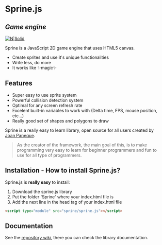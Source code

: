 # Sprine.js
## _Game engine_

[![N|Solid](https://imgur.com/rQLFLWd.png)](#)

Sprine is a JavaScript 2D game engine that uses HTML5 canvas.

- Create sprites and use it's unique functionalities
- Write less, do more                                                                                                        
- It works like ✨magic✨

## Features

- Super easy to use sprite system
- Powerful collision detection system
- Optimal for any screen refresh rate
- Excelent built-in variables to work with (Delta time, FPS, mouse position, etc...)
- Really good set of shapes and polygons to draw

Sprine is a really easy to learn library, open source for all users
created by [Joan Paneque].

> As the creator of the framework, the main
> goal of this, is to make programming very
> easy to learn for beginner programmers
> and fun to use for all type of programmers.

## Installation - How to install Sprine.js?

Sprine.js is __really easy__ to install:

1. Download the sprine.js library
2. Put the folder 'Sprine' where your index.html file is
3. Add the next line in the head tag of your index.html file

```html
<script type="module" src="sprine/sprine.js"></script>
```

## Documentation
See the [repository wiki], there you can check the library documentation.

  [Joan Paneque]: <https://github.com/joanpaneque>
  [repository wiki]: <https://github.com/joanpaneque/Sprine-game-engine/wiki>
